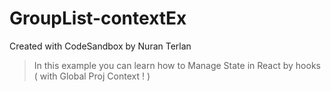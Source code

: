 # GroupList-contextEx
Created with CodeSandbox by Nuran Terlan

> In this example you can learn how to Manage State in React by hooks ( with Global Proj Context ! )
